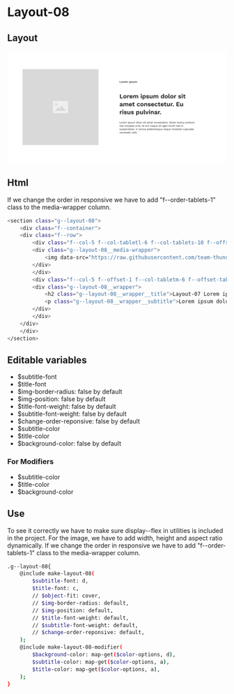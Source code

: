 # Layout-08

## Layout

![alt text][layout-04]

[layout-04]: /src/img/global-components/layout/layout-04.png

## Html

If we change the order in responsive we have to add "f--order-tablets-1" class to the media-wrapper column.

```sh
<section class="g--layout-08">
    <div class="f--container">
    <div class="f--row">
        <div class="f--col-5 f--col-tabletl-6 f--col-tablets-10 f--offset-tablets-1 f--col-mobile-12 f--offset-mobile-0 display--flex">
        <div class="g--layout-08__media-wrapper">
            <img data-src="https://raw.githubusercontent.com/team-thunderfoot/ui/main/src/img/global-components/img-placeholder.jpg" src="/src/img/global-components/placeholder.jpg" alt="alt text" class="g--layout-08__media-wrapper__media g--lazy-01 f--ar" width="1000" height="1000" style="aspect-ratio: 1000 / 1000">
        </div>
        </div>
        <div class="f--col-5 f--offset-1 f--col-tabletm-6 f--offset-tabletm-0 f--col-tablets-10 f--offset-tablets-1 f--col-mobile-12 f--offset-mobile-0 display--flex">
        <div class="g--layout-08__wrapper">
            <h2 class="g--layout-08__wrapper__title">Layout-07 Lorem ipsum dolor sit amet consectetur. Eu risus pulvinar.</h2>
            <p class="g--layout-08__wrapper__subtitle">Lorem ipsum dolor sit amet consectetur. Etiam lectus pretium nisl volutpat urna. Id orci neque sit eget morbi sed in suspendisse. In lectus pellentesque neque molestie vulputate venenatis velit.</p>
        </div>
        </div>
    </div>
    </div>
</section>
```

## Editable variables

- $subtitle-font
- $title-font
- $img-border-radius: false by default
- $img-position: false by default
- $title-font-weight: false by default
- $subtitle-font-weight: false by default
- $change-order-reponsive: false by default
- $subtitle-color
- $title-color
- $background-color: false by default

### For Modifiers

- $subtitle-color
- $title-color
- $background-color

## Use

To see it correctly we have to make sure display--flex in utilities is included in the project.
For the image, we have to add width, height and aspect ratio dynamically.
If we change the order in responsive we have to add "f--order-tablets-1" class to the media-wrapper column.

```sh
.g--layout-08{
    @include make-layout-08(
        $subtitle-font: d,
        $title-font: c,
        // $object-fit: cover,
        // $img-border-radius: default,
        // $img-position: default,
        // $title-font-weight: default,
        // $subtitle-font-weight: default,
        // $change-order-reponsive: default,
    );
    @include make-layout-08-modifier(
        $background-color: map-get($color-options, d),
        $subtitle-color: map-get($color-options, a),
        $title-color: map-get($color-options, a),
    );
}
```
